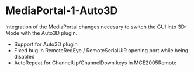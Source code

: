 MediaPortal-1-Auto3D
====================

Integration of the MediaPortal changes necesary to switch the GUI into 3D-Mode with the Auto3D plugin. 

- Support for Auto3D plugin
- Fixed bug in RemoteRedEye / RemoteSerialUIR opening port while being disabled
- AutoRepeat for ChannelUp/ChannelDown keys in MCE2005Remote
